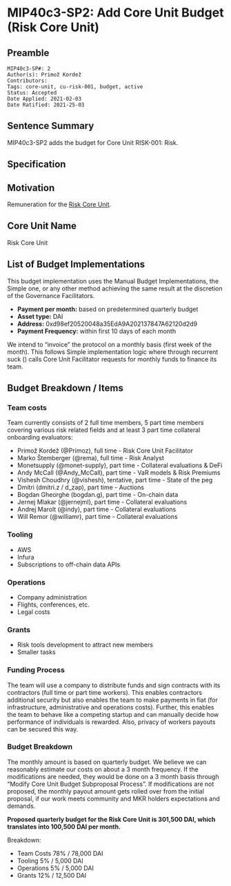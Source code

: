 # MIP40c3-SP2: Add Core Unit Budget (Risk Core Unit)

## Preamble

```
MIP40c3-SP#: 2
Author(s): Primož Kordež
Contributors: 
Tags: core-unit, cu-risk-001, budget, active
Status: Accepted
Date Applied: 2021-02-03
Date Ratified: 2021-25-03
```

## Sentence Summary

MIP40c3-SP2 adds the budget for Core Unit RISK-001: Risk.

## Specification

## Motivation

Remuneration for the [Risk Core Unit](https://forum.makerdao.com/t/mip39c2-sp2-adding-risk-core-unit/6342).

## Core Unit Name

Risk Core Unit

## List of Budget Implementations

This budget implementation uses the Manual Budget Implementations, the Simple one, or any other method achieving the same result at the discretion of the Governance Facilitators.

* **Payment per month:** based on predetermined quarterly budget
* **Asset type:** DAI
* **Address:** 0xd98ef20520048a35EdA9A202137847A62120d2d9
* **Payment Frequency:** within first 10 days of each month

We intend to “invoice” the protocol on a monthly basis (first week of the month). This follows Simple implementation logic where through recurrent suck () calls Core Unit Facilitator requests for monthly funds to finance its team.

## Budget Breakdown / Items

### Team costs

Team currently consists of 2 full time members, 5 part time members covering various risk related fields and at least 3 part time collateral onboarding evaluators:

* Primož Kordež (@Primoz), full time - Risk Core Unit Facilitator
* Marko Štemberger (@rema), full time - Risk Analyst
* Monetsupply (@monet-supply), part time - Collateral evaluations & DeFi
* Andy McCall (@Andy_McCall), part time - VaR models & Risk Premiums
* Vishesh Choudhry (@vishesh), tentative, part time - State of the peg
* Dmitri (dmitri.z / d_zap), part time - Auctions
* Bogdan Gheorghe (bogdan.g), part time - On-chain data
* Jernej Mlakar (@jernejml), part time - Collateral evaluations
* Andrej Marolt (@indy), part time - Collateral evaluations
* Will Remor (@williamr), part time - Collateral evaluations

### Tooling

* AWS
* Infura
* Subscriptions to off-chain data APIs

### Operations

* Company administration
* Flights, conferences, etc.
* Legal costs

### Grants

* Risk tools development to attract new members
* Smaller tasks

### Funding Process

The team will use a company to distribute funds and sign contracts with its contractors (full time or part time workers). This enables contractors additional security but also enables the team to make payments in fiat (for infrastructure, administrative and operations costs). Further, this enables the team to behave like a competing startup and can manually decide how performance of individuals is rewarded. Also, privacy of workers payouts can be secured this way.

### Budget Breakdown

The monthly amount is based on quarterly budget. We believe we can reasonably estimate our costs on about a 3 month frequency. If the modifications are needed, they would be done on a 3 month basis through “Modify Core Unit Budget Subproposal Process”. If modifications are not proposed, the monthly payout amount gets rolled over from the initial proposal, if our work meets community and MKR holders expectations and demands.

**Proposed quarterly budget for the Risk Core Unit is 301,500 DAI, which translates into 100,500 DAI per month.**

Breakdown:

* Team Costs        78% / 78,000 DAI
* Tooling                 5% / 5,000 DAI
* Operations           5% / 5,000 DAI
* Grants                 12% / 12,500 DAI
